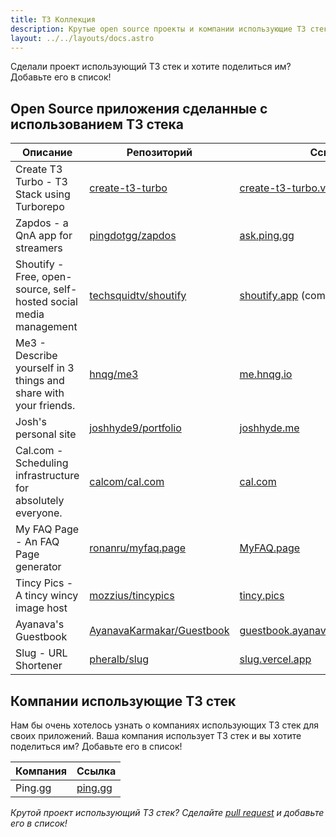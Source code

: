 ```yaml
---
title: T3 Коллекция 
description: Крутые open source проекты и компании использующие T3 стек
layout: ../../layouts/docs.astro
---
```


Сделали проект использующий T3 стек и хотите поделиться им? Добавьте его в список!

## Open Source приложения сделанные с использованием T3 стека

| Описание                                                       | Репозиторий                                                                      | Ссылка                                                                              |
| ----------------------------------------------------------------- | ------------------------------------------------------------------------- | --------------------------------------------------------------------------------- |
| Create T3 Turbo - T3 Stack using Turborepo                        | [create-t3-turbo](https://github.com/t3-oss/create-t3-turbo)              | [create-t3-turbo.vercel.app](https://create-t3-turbo.vercel.app/)                 |
| Zapdos - a QnA app for streamers                                  | [pingdotgg/zapdos](https://github.com/pingdotgg/zapdos)                   | [ask.ping.gg](https://ask.ping.gg)                                                |
| Shoutify - Free, open-source, self-hosted social media management | [techsquidtv/shoutify](https://github.com/TechSquidTV/Shoutify)           | [shoutify.app](https://github.com/TechSquidTV/Shoutify) (coming soon)             |
| Me3 - Describe yourself in 3 things and share with your friends.  | [hnqg/me3](https://github.com/hnqg/me3)                                   | [me.hnqg.io](https://me.hnqg.io)                                                  |
| Josh's personal site                                              | [joshhyde9/portfolio](https://github.com/JoshHyde9/portfolio)             | [joshhyde.me](https://joshhyde.me)                                                |
| Cal.com - Scheduling infrastructure for absolutely everyone.      | [calcom/cal.com](https://github.com/calcom/cal.com)                       | [cal.com](https://cal.com)                                                        |
| My FAQ Page - An FAQ Page generator                               | [ronanru/myfaq.page](https://github.com/ronanru/myfaq.page)               | [MyFAQ.page](https://myfaq.page)                                                  |
| Tincy Pics - A tincy wincy image host                             | [mozzius/tincypics](https://github.com/mozzius/tincypics)                 | [tincy.pics](https://tincy.pics)                                                  |
| Ayanava's Guestbook                                               | [AyanavaKarmakar/Guestbook](https://github.com/AyanavaKarmakar/Guestbook) | [guestbook.ayanavakarmakar.software](https://guestbook.ayanavakarmakar.software/) |
| Slug - URL Shortener                                              | [pheralb/slug](https://github.com/pheralb/slug)                           | [slug.vercel.app](https://slug.vercel.app)                                        |

## Компании использующие T3 стек

Нам бы очень хотелось узнать о компаниях использующих T3 стек для своих приложений. Ваша компания использует T3 стек и вы хотите поделиться им? Добавьте его в список!

| Компания | Ссылка                     |
| -------- | -------------------------- |
| Ping.gg  | [ping.gg](https://ping.gg) |

_Крутой проект использующий T3 стек? Сделайте [pull request](https://github.com/t3-oss/create-t3-app/tree/main/www/src/pages/en/t3-collection.md) и добавьте его в список!_
